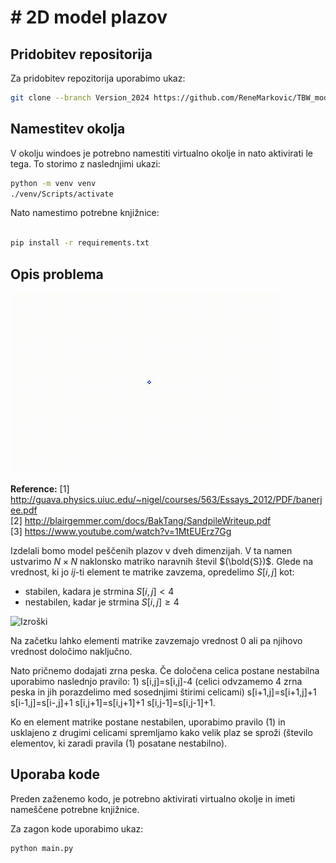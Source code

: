 # # 2D model plazov

## Pridobitev repositorija

Za pridobitev repozitorija uporabimo ukaz:
```Bash
git clone --branch Version_2024 https://github.com/ReneMarkovic/TBW_model.
```


## Namestitev okolja

V okolju windoes je potrebno namestiti virtualno okolje in nato aktivirati le tega. To storimo z naslednjimi ukazi:
```Bash
python -m venv venv
./venv/Scripts/activate
```

Nato namestimo potrebne knjižnice:
```Bash

pip install -r requirements.txt
```

## Opis problema

![Izroški](./GIF/TBW_result.gif)

**Reference:** 
[1] http://guava.physics.uiuc.edu/~nigel/courses/563/Essays_2012/PDF/banerjee.pdf <br>
[2] http://blairgemmer.com/docs/BakTang/SandpileWriteup.pdf <br>
[3] https://www.youtube.com/watch?v=1MtEUErz7Gg <br>

Izdelali bomo model peščenih plazov v dveh dimenzijah. V ta namen ustvarimo $N \times N$ naklonsko matriko naravnih števil $(\bold{S})$. Glede na vrednost, ki jo $ij$-ti element te matrike zavzema, opredelimo $S[i,j]$ kot:
 - stabilen, kadara je strmina $S[i,j]<4$ 
 - nestabilen, kadar je strmina $S[i,j]\geq 4$

![Izroški](./GIF/TBW_01.gif)

Na začetku lahko elementi matrike zavzemajo vrednost 0 ali pa njihovo vrednost določimo naključno.

Nato pričnemo dodajati zrna peska. Če določena celica postane nestabilna uporabimo naslednjo pravilo: 1) s[i,j]=s[i,j]-4 (celici odvzamemo 4 zrna peska in jih porazdelimo med sosednjimi štirimi celicami) s[i+1,j]=s[i+1,j]+1 s[i-1,j]=s[i-,j]+1 s[i,j+1]=s[i,j+1]+1 s[i,j-1]=s[i,j-1]+1.

Ko en element matrike postane nestabilen, uporabimo pravilo (1) in usklajeno z drugimi celicami spremljamo kako velik plaz se sproži (število elementov, ki zaradi pravila (1) posatane nestabilno).

## Uporaba kode

Preden zaženemo kodo, je potrebno aktivirati virtualno okolje in imeti nameščene potrebne knjižnice.

Za zagon kode uporabimo ukaz:
```Bash
python main.py
```